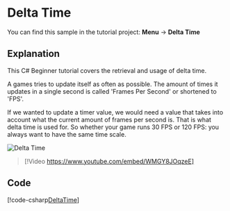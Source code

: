 # Delta Time
You can find this sample in the tutorial project: **Menu** &rarr; **Delta Time** 

## Explanation
This C# Beginner tutorial covers the retrieval and usage of delta time.

A games tries to update itself as often as possible. The amount of times it updates in a single second is called 'Frames Per Second' or shortened to 'FPS'.

If we wanted to update a timer value, we would need a value that takes into account what the current amount of frames per second is. That is what delta time is used for. So whether your game runs 30 FPS or 120 FPS: you always want to have the same time scale.

![Delta Time](media/deltatime.webp)

> [!Video https://www.youtube.com/embed/WMGY8JOqzeE]

## Code
[!code-csharp[DeltaTime](../../../../stride/samples/Tutorials/CSharpBeginner/CSharpBeginner/CSharpBeginner.Game/Code/DeltaTimeDemo.cs)]
